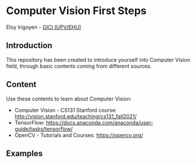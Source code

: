 # Computer Vision First Steps
Eloy Irigoyen - [GICI (UPV/EHU)](https://www.ehu.eus/es/web/gici)

## Introduction
This repository has been created to introduce yourself into Computer Vision field, through basic contents coming from different sources.

## Content
Use these contents to learn about Computer Vision:
- Computer Vision - CS131 Stanford course: http://vision.stanford.edu/teaching/cs131_fall2021/
- TensorFlow: https://docs.anaconda.com/anaconda/user-guide/tasks/tensorflow/
- OpenCV - Tutorials and Courses: https://opencv.org/ 

## Examples
